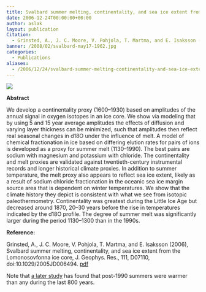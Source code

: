 ```yaml
---
title: Svalbard summer melting, continentality, and sea ice extent from the Lomonosovfonna ice core
date: 2006-12-24T00:00:00+00:00
author: aslak
layout: publication
Citation:
  - Grinsted, A., J. C. Moore, V. Pohjola, T. Martma, and E. Isaksson (2006), Svalbard summer melting, continentality, and sea ice extent from the Lomonosovfonna ice core, J. Geophys. Res., 111, D07110, doi:10.1029/2005JD006494.
banner: /2008/02/svalbard-may17-1962.jpg
categories:
  - Publications
aliases:
  - /2006/12/24/svalbard-summer-melting-continentality-and-sea-ice-extent-from-the-lomonosovfonna-ice-core/
---
```

![](/2016/02/meltcontinentality.jpg)

**Abstract**

We develop a continentality proxy (1600–1930) based on amplitudes of the annual signal in oxygen isotopes in an ice core. We show via modeling that by using 5 and 15 year average amplitudes the effects of diffusion and varying layer thickness can be minimized, such that amplitudes then reflect real seasonal changes in d18O under the influence of melt. A model of chemical fractionation in ice based on differing elution rates for pairs of ions is developed as a proxy for summer melt (1130–1990). The best pairs are sodium with magnesium and potassium with chloride. The continentality and melt proxies are validated against twentieth-century instrumental records and longer historical climate proxies. In addition to summer temperature, the melt proxy also appears to reflect sea ice extent, likely as a result of sodium chloride fractionation in the oceanic sea ice margin source area that is dependent on winter temperatures. We show that the climate history they depict is consistent with what we see from isotopic paleothermometry. Continentality was greatest during the Little Ice Age but decreased around 1870, 20–30 years before the rise in temperatures indicated by the d18O profile. The degree of summer melt was significantly larger during the period 1130–1300 than in the 1990s.

**Reference:**

Grinsted, A., J. C. Moore, V. Pohjola, T. Martma, and E. Isaksson (2006), Svalbard summer melting, continentality, and sea ice extent from the Lomonosovfonna ice core, J. Geophys. Res., 111, D07110, doi:10.1029/2005JD006494. [pdf](/2016/03/Grinsted-jgr2006-lfonna-meltcontinentality.pdf)

Note that [a later study](/Home/PDFs/Announcements/Present-day-summers-in-Svalbard-are-warmer-than-the-medieval-warm-period-) has found that post-1990 summers were warmer than any during the last 800 years.
